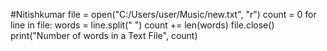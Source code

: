 #Nitishkumar
file = open("C:/Users/user/Music/new.txt", "r")
count = 0
for line in file:
	words = line.split(" ")
	count += len(words)
file.close()
print("Number of words in a Text File", count)
